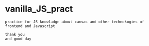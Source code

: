 # vanilla_JS_pract
    practice for JS knowladge about canvas and other technokogies of frontend and Javascript 

    thank you 
    and good day 
    
